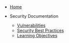<!-- docs/_sidebar.md -->

* [Home](/)

* Security Documentation
  * [Vulnerabilities](vulnerabilities.md)
  * [Security Best Practices](security-best-practices.md)
  * [Learning Objectives](learning-objectives.md)
